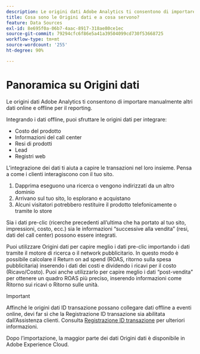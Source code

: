 ```yaml
---
description: Le origini dati Adobe Analytics ti consentono di importare manualmente altri dati online e offline per il reporting.
title: Cosa sono le Origini dati e a cosa servono?
feature: Data Sources
exl-id: 8e695f0a-06b7-4aac-8917-318ae80ce1ec
source-git-commit: 79294cfc6f86e5a41a39504099cd730f53668725
workflow-type: tm+mt
source-wordcount: '255'
ht-degree: 90%

---
```


# Panoramica su Origini dati

Le origini dati Adobe Analytics ti consentono di importare manualmente altri dati online e offline per il reporting.

Integrando i dati offline, puoi sfruttare le origini dati per integrare:

* Costo del prodotto
* Informazioni del call center
* Resi di prodotti
* Lead
* Registri web

L’integrazione dei dati ti aiuta a capire le transazioni nel loro insieme. Pensa a come i clienti interagiscono con il tuo sito.

1. Dapprima eseguono una ricerca o vengono indirizzati da un altro dominio
1. Arrivano sul tuo sito, lo esplorano e acquistano
1. Alcuni visitatori potrebbero restituire il prodotto telefonicamente o tramite lo store

Sia i dati pre-clic (ricerche precedenti all’ultima che ha portato al tuo sito, impressioni, costo, ecc.) sia le informazioni “successive alla vendita” (resi, dati del call center) possono essere integrati.

Puoi utilizzare Origini dati per capire meglio i dati pre-clic importando i dati tramite il motore di ricerca o il network pubblicitario. In questo modo è possibile calcolare il Return on ad spend (ROAS, ritorno sulla spesa pubblicitaria) inserendo i dati dei costi e dividendo i ricavi per il costo (Ricavo/Costo). Puoi anche utilizzarlo per capire meglio i dati “post-vendita” per ottenere un quadro ROAS più preciso, inserendo informazioni come Ritorno sui ricavi o Ritorno sulle unità.

>[!IMPORTANT]
>
>Affinché le origini dati ID transazione possano collegare dati offline a eventi online, devi far sì che la Registrazione ID transazione sia abilitata dall’Assistenza clienti. Consulta [Registrazione ID transazione](/help/import/c-data-sources/datasrc-integrating-offline-data.md#section_30D6D47AEC0F4A36B87EBFE4C858F20C) per ulteriori informazioni.

Dopo l’importazione, la maggior parte dei dati Origini dati è disponibile in Adobe Experience Cloud.
